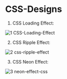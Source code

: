 # CSS-Designs
1. CSS Loading Effect:

![1  CSS-Loading-Effect](https://github.com/ccschoolsedu/CSS-Designs/assets/135714603/62c7d164-49dd-409f-92b0-f8c95cb6bea3)

2. CSS Ripple Effect:

![2  css-ripple-effect](https://github.com/ccschoolsedu/CSS-Designs/assets/135714603/f785b057-a503-45ea-9e6f-b35e099beb80)

3. CSS Neon Effect:

![3  neon-effect-css](https://github.com/ccschoolsedu/CSS-Designs/assets/135714603/730ce6c4-6187-4fc7-b445-963f7c13df94)


